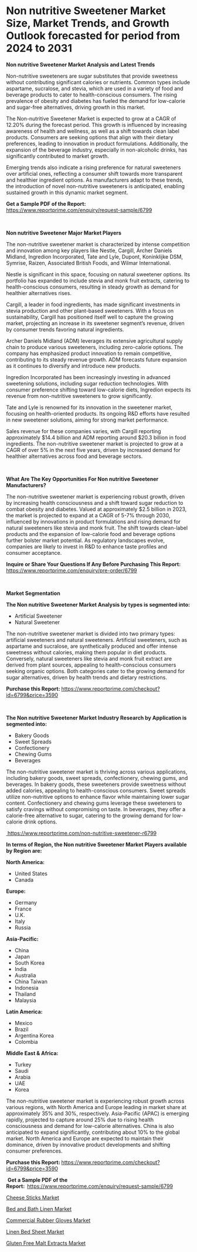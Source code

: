 <p><h1>Non nutritive Sweetener Market Size, Market Trends, and Growth Outlook forecasted for period from 2024 to 2031</h1></p><p><strong>Non nutritive Sweetener Market Analysis and Latest Trends</strong></p>
<p><p>Non-nutritive sweeteners are sugar substitutes that provide sweetness without contributing significant calories or nutrients. Common types include aspartame, sucralose, and stevia, which are used in a variety of food and beverage products to cater to health-conscious consumers. The rising prevalence of obesity and diabetes has fueled the demand for low-calorie and sugar-free alternatives, driving growth in this market.</p><p>The Non-nutritive Sweetener Market is expected to grow at a CAGR of 12.20% during the forecast period. This growth is influenced by increasing awareness of health and wellness, as well as a shift towards clean label products. Consumers are seeking options that align with their dietary preferences, leading to innovation in product formulations. Additionally, the expansion of the beverage industry, especially in non-alcoholic drinks, has significantly contributed to market growth.</p><p>Emerging trends also indicate a rising preference for natural sweeteners over artificial ones, reflecting a consumer shift towards more transparent and healthier ingredient options. As manufacturers adapt to these trends, the introduction of novel non-nutritive sweeteners is anticipated, enabling sustained growth in this dynamic market segment.</p></p>
<p><strong>Get a Sample PDF of the Report:&nbsp;</strong> <a href="https://www.reportprime.com/enquiry/request-sample/6799">https://www.reportprime.com/enquiry/request-sample/6799</a></p>
<p>&nbsp;</p>
<p><strong>Non nutritive Sweetener Major Market Players</strong></p>
<p><p>The non-nutritive sweetener market is characterized by intense competition and innovation among key players like Nestle, Cargill, Archer Daniels Midland, Ingredion Incorporated, Tate and Lyle, Dupont, Koninklijke DSM, Symrise, Raizen, Associated British Foods, and Wilmar International. </p><p>Nestle is significant in this space, focusing on natural sweetener options. Its portfolio has expanded to include stevia and monk fruit extracts, catering to health-conscious consumers, resulting in steady growth as demand for healthier alternatives rises.</p><p>Cargill, a leader in food ingredients, has made significant investments in stevia production and other plant-based sweeteners. With a focus on sustainability, Cargill has positioned itself well to capture the growing market, projecting an increase in its sweetener segment’s revenue, driven by consumer trends favoring natural ingredients.</p><p>Archer Daniels Midland (ADM) leverages its extensive agricultural supply chain to produce various sweeteners, including zero-calorie options. The company has emphasized product innovation to remain competitive, contributing to its steady revenue growth. ADM forecasts future expansion as it continues to diversify and introduce new products.</p><p>Ingredion Incorporated has been increasingly investing in advanced sweetening solutions, including sugar reduction technologies. With consumer preference shifting toward low-calorie diets, Ingredion expects its revenue from non-nutritive sweeteners to grow significantly.</p><p>Tate and Lyle is renowned for its innovation in the sweetener market, focusing on health-oriented products. Its ongoing R&D efforts have resulted in new sweetener solutions, aiming for strong market performance.</p><p>Sales revenue for these companies varies, with Cargill reporting approximately $14.4 billion and ADM reporting around $20.3 billion in food ingredients. The non-nutritive sweetener market is projected to grow at a CAGR of over 5% in the next five years, driven by increased demand for healthier alternatives across food and beverage sectors.</p></p>
<p>&nbsp;</p>
<p><strong>What Are The Key Opportunities For Non nutritive Sweetener Manufacturers?</strong></p>
<p><p>The non-nutritive sweetener market is experiencing robust growth, driven by increasing health consciousness and a shift toward sugar reduction to combat obesity and diabetes. Valued at approximately $2.5 billion in 2023, the market is projected to expand at a CAGR of 5-7% through 2030, influenced by innovations in product formulations and rising demand for natural sweeteners like stevia and monk fruit. The shift towards clean-label products and the expansion of low-calorie food and beverage options further bolster market potential. As regulatory landscapes evolve, companies are likely to invest in R&D to enhance taste profiles and consumer acceptance.</p></p>
<p><strong>Inquire or Share Your Questions If Any Before Purchasing This Report:</strong> <a href="https://www.reportprime.com/enquiry/pre-order/6799">https://www.reportprime.com/enquiry/pre-order/6799</a></p>
<p>&nbsp;</p>
<p><strong>Market Segmentation</strong></p>
<p><strong>The Non nutritive Sweetener Market Analysis by types is segmented into:</strong></p>
<p><ul><li>Artificial Sweetener</li><li>Natural Sweetener</li></ul></p>
<p><p>The non-nutritive sweetener market is divided into two primary types: artificial sweeteners and natural sweeteners. Artificial sweeteners, such as aspartame and sucralose, are synthetically produced and offer intense sweetness without calories, making them popular in diet products. Conversely, natural sweeteners like stevia and monk fruit extract are derived from plant sources, appealing to health-conscious consumers seeking organic options. Both categories cater to the growing demand for sugar alternatives, driven by health trends and dietary restrictions.</p></p>
<p><strong>Purchase this Report:&nbsp;</strong><a href="https://www.reportprime.com/checkout?id=6799&price=3590">https://www.reportprime.com/checkout?id=6799&price=3590</a></p>
<p>&nbsp;</p>
<p><strong>The Non nutritive Sweetener Market Industry Research by Application is segmented into:</strong></p>
<p><ul><li>Bakery Goods</li><li>Sweet Spreads</li><li>Confectionery</li><li>Chewing Gums</li><li>Beverages</li></ul></p>
<p><p>The non-nutritive sweetener market is thriving across various applications, including bakery goods, sweet spreads, confectionery, chewing gums, and beverages. In bakery goods, these sweeteners provide sweetness without added calories, appealing to health-conscious consumers. Sweet spreads utilize non-nutritive options to enhance flavor while maintaining lower sugar content. Confectionery and chewing gums leverage these sweeteners to satisfy cravings without compromising on taste. In beverages, they offer a calorie-free alternative to sugar, catering to the growing demand for low-calorie drink options.</p></p>
<p><a href="https://www.reportprime.com/non-nutritive-sweetener-r6799">&nbsp;https://www.reportprime.com/non-nutritive-sweetener-r6799</a></p>
<p><strong>In terms of Region, the Non nutritive Sweetener Market Players available by Region are:</strong></p>
<p>
    <p> <strong> North America: </strong>
        <ul>
            <li>United States</li>
            <li>Canada</li>
        </ul>
        </p> 
    <p> <strong> Europe: </strong>
        <ul>
            <li>Germany</li>
            <li>France</li>
            <li>U.K.</li>
            <li>Italy</li>
            <li>Russia</li>
        </ul>
        </p> 
    <p> <strong> Asia-Pacific: </strong>
        <ul>
            <li>China</li>
            <li>Japan</li>
            <li>South Korea</li>
            <li>India</li>
            <li>Australia</li>
            <li>China Taiwan</li>
            <li>Indonesia</li>
            <li>Thailand</li>
            <li>Malaysia</li>
        </ul>
        </p> 
    <p> <strong> Latin America: </strong>
        <ul>
            <li>Mexico</li>
            <li>Brazil</li>
            <li>Argentina Korea</li>
            <li>Colombia</li>
        </ul>
        </p> 
    <p> <strong> Middle East & Africa: </strong>
        <ul>
            <li>Turkey</li>
            <li>Saudi</li>
            <li>Arabia</li>
            <li>UAE</li>
            <li>Korea</li>
        </ul>
    </p>
    </p>
<p><p>The non-nutritive sweetener market is experiencing robust growth across various regions, with North America and Europe leading in market share at approximately 35% and 30%, respectively. Asia-Pacific (APAC) is emerging rapidly, projected to capture around 25% due to rising health consciousness and demand for low-calorie alternatives. China is also anticipated to expand significantly, contributing about 10% to the global market. North America and Europe are expected to maintain their dominance, driven by innovative product developments and shifting consumer preferences.</p></p>
<p><strong>Purchase this Report: </strong><a href="https://www.reportprime.com/checkout?id=6799&price=3590">https://www.reportprime.com/checkout?id=6799&price=3590</a></p>
<p>&nbsp;<strong>Get a Sample PDF of the Report:&nbsp;&nbsp;</strong><a href="https://www.reportprime.com/enquiry/request-sample/6799">https://www.reportprime.com/enquiry/request-sample/6799</a></p>
<p><strong></strong></p>
<p><p><a href="https://medium.com/@darrensipes2023/why-should-you-invest-in-cheese-sticks-8b402938e068">Cheese Sticks Market</a></p><p><a href="https://issuu.com/reportprime-2/docs/bed-and-bath-linen-market-size-2030_a0b08ad70982f4">Bed and Bath Linen Market</a></p><p><a href="https://medium.com/@kavonhansen2022/commercial-rubber-gloves-market-evolution-global-trends-and-regional-dynamics-2024-2031-842c19600b52">Commercial Rubber Gloves Market</a></p><p><a href="https://issuu.com/reportprime-2/docs/linen-bed-sheet-market-size-2030.pp_6c1e5aefb69444">Linen Bed Sheet Market</a></p><p><a href="https://github.com/dringals/Market-Research-Report-List-5/blob/main/gluten-free-malt-extracts-market.md">Gluten Free Malt Extracts Market</a></p></p>